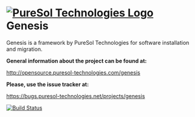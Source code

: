 [![PureSol Technologies Logo](http://opensource.puresol-technologies.com/images/logo_320.png)](https://puresol-technologies.com)
Genesis
=======

Genesis is a framework by PureSol Technologies for software installation and migration.

__General information about the project can be found at:__

http://opensource.puresol-technologies.com/genesis
    
__Please, use the issue tracker at:__

https://bugs.puresol-technologies.net/projects/genesis

[![Build Status](http://ci.puresol-technologies.net/job/Genesis/badge/icon)](http://ci.puresol-technologies.net/job/Genesis/)
